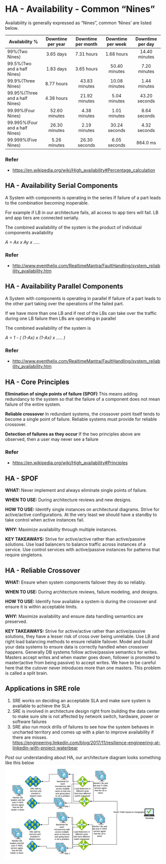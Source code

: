 # HA - Availability - Common “Nines”
Availability is generally expressed as “Nines”, common ‘Nines’  are listed below.

| Availability %                  | Downtime per year |  Downtime per month | Downtime per week | Downtime per day |
|---------------------------------|:-----------------:|:-------------------:|:-----------------:|:----------------:|
| 99%(Two Nines)                  |  3.65 days        |    7.31 hours       |  1.68 hours       |  14.40 minutes   | 
| 99.5%(Two and a half Nines)     |  1.83 days        |    3.65 hours       | 50.40 minutes     |   7.20 minutes   |
| 99.9%(Three Nines)              |  8.77 hours       |   43.83 minutes     | 10.08 minutes     |   1.44 minutes   |
| 99.95%(Three and a half Nines)  |  4.38 hours       |   21.92 minutes     |  5.04 minutes     |  43.20 seconds   |
| 99.99%(Four Nines)              | 52.60 minutes     |    4.38 minutes     |  1.01 minutes     |   8.64 seconds   |
| 99.995%(Four and a half Nines)  | 26.30 minutes     |    2.19 minutes     | 30.24 seconds     |   4.32 seconds   |
| 99.999%(Five Nines)             |  5.26 minutes     |   26.30 seconds     |  6.05 seconds     |  864.0 ms        |

### Refer
- https://en.wikipedia.org/wiki/High_availability#Percentage_calculation

## HA - Availability Serial Components

A System with components is operating in the series If failure of a part leads to the combination becoming inoperable.

For example if LB in our architecture fails, all access to app tiers will fail. LB and app tiers are connected serially.


The combined availability of the system is the product of individual components availability

*A = Ax x Ay x …..*

### Refer
- http://www.eventhelix.com/RealtimeMantra/FaultHandling/system_reliability_availability.htm

## HA - Availability Parallel Components

A System with components is operating in parallel If failure of a part leads to the other part taking over the operations of the failed part.

If we have more than one LB and if rest of the LBs can take over the traffic during one LB failure then LBs are operating in parallel

The combined availability of the system is 

*A = 1 - ( (1-Ax) x (1-Ax) x ….. )*

### Refer
- http://www.eventhelix.com/RealtimeMantra/FaultHandling/system_reliability_availability.htm

## HA - Core Principles

**Elimination of single points of failure (SPOF)** This means adding redundancy to the system so that the failure of a component does not mean failure of the entire system.

**Reliable crossover** In redundant systems, the crossover point itself tends to become a single point of failure. Reliable systems must provide for reliable crossover.

**Detection of failures as they occur** If the two principles above are observed, then a user may never see a failure 

### Refer
- https://en.wikipedia.org/wiki/High_availability#Principles

## HA - SPOF

**WHAT:** Never implement and always eliminate single points of failure.

**WHEN TO USE:** During architecture reviews and new designs.

**HOW TO USE:** Identify single instances on architectural diagrams. Strive for active/active configurations. At the very least we should have a standby to take control when active instances fail.

**WHY:** Maximize availability through multiple instances.

**KEY TAKEAWAYS:** Strive for active/active rather than active/passive solutions. Use load balancers to balance traffic across instances of a service. Use control services with active/passive instances for patterns that require singletons.

## HA - Reliable Crossover

**WHAT:** Ensure when system components failover they do so reliably.

**WHEN TO USE:** During architecture reviews, failure modeling, and designs.

**HOW TO USE:** Identify how available a system is during the crossover and ensure it is within acceptable limits. 

**WHY:** Maximize availability and ensure data handling semantics are preserved.  

**KEY TAKEAWAYS:** Strive for active/active rather than active/passive solutions, they have a lesser risk of cross over being unreliable. Use LB and right load balancing methods to ensure reliable failover. Model and build your data systems to ensure data is correctly handled when crossover happens. Generally DB systems follow active/passive semantics for writes. Masters accept writes and when master goes down, follower is promoted to master(active from being passive) to accept writes. We have to be careful here that the cutover never introduces more than one masters. This problem is called a split brain.

## Applications in SRE role
1. SRE works on deciding an acceptable SLA and make sure system is available to achieve the SLA
2. SRE is involved in architecture design right from building the data center to make sure site is not affected by network switch, hardware, power or software failures
3. SRE also run mock drills of failures to see how the system behaves in uncharted territory and comes up with a plan to improve availability if there are misses. 
https://engineering.linkedin.com/blog/2017/11/resilience-engineering-at-linkedin-with-project-waterbear


Post our understanding about HA, our architecture diagram looks something like this below
![HA Block Diagram](images/availability.jpg)

